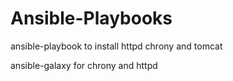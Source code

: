 # Ansible-Playbooks

ansible-playbook to install httpd chrony and tomcat

ansible-galaxy for chrony and httpd